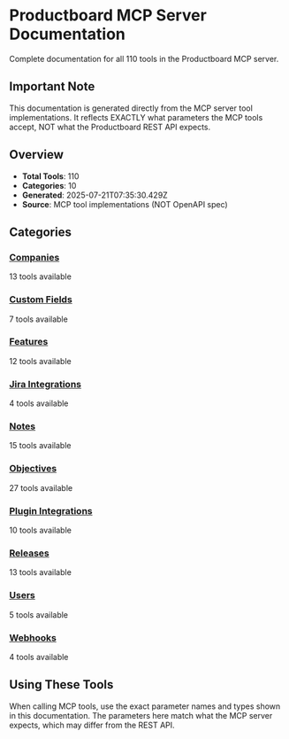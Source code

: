 # Productboard MCP Server Documentation

Complete documentation for all 110 tools in the Productboard MCP server.

## Important Note

This documentation is generated directly from the MCP server tool implementations.
It reflects EXACTLY what parameters the MCP tools accept, NOT what the Productboard REST API expects.

## Overview

- **Total Tools**: 110
- **Categories**: 10
- **Generated**: 2025-07-21T07:35:30.429Z
- **Source**: MCP tool implementations (NOT OpenAPI spec)

## Categories

### [Companies](./companies/)

13 tools available

### [Custom Fields](./custom-fields/)

7 tools available

### [Features](./features/)

12 tools available

### [Jira Integrations](./jira-integrations/)

4 tools available

### [Notes](./notes/)

15 tools available

### [Objectives](./objectives/)

27 tools available

### [Plugin Integrations](./plugin-integrations/)

10 tools available

### [Releases](./releases/)

13 tools available

### [Users](./users/)

5 tools available

### [Webhooks](./webhooks/)

4 tools available

## Using These Tools

When calling MCP tools, use the exact parameter names and types shown in this documentation.
The parameters here match what the MCP server expects, which may differ from the REST API.
